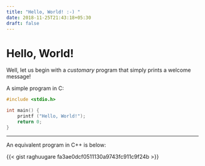 ```yaml
---
title: "Hello, World! :-) "
date: 2018-11-25T21:43:18+05:30
draft: false
---
```


# Hello, World!

Well, let us begin with a _customary_ program that simply prints a welcome message!

A simple program in C:

```c
#include <stdio.h>

int main() {
    printf ("Hello, World!");
    return 0;
}
```

---

An equivalent program in C++ is below:

{{< gist raghuugare fa3ae0dcf0511130a9743fc911c9f24b >}}
